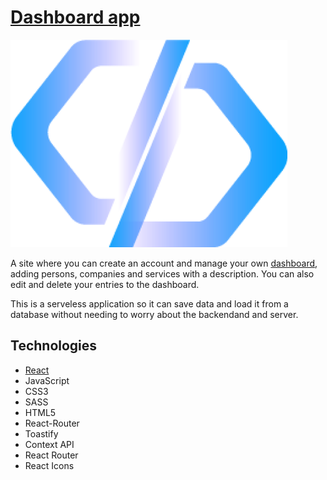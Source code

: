 # [Dashboard app](https://dashboard-system-app.netlify.app)

[![logo](src/assets/logo.png)](http://www.dashboard-system-app.netlify.app)

A site where you can create an account and manage your own [dashboard](https://dashboard-system-app.netlify.app/dashboards), adding persons, companies and services with a description. You can also edit and delete your entries to the dashboard.

This is a serveless application so it can save data and load it from a database without needing to worry about the backendand and server.

## Technologies

-   [React](https://reactjs.org/)
-   JavaScript
-   CSS3
-   SASS
-   HTML5
-   React-Router
-   Toastify
-   Context API
-   React Router
-   React Icons
